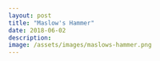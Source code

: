 ```yaml
---
layout: post
title: "Maslow's Hammer"
date: 2018-06-02
description: 
image: /assets/images/maslows-hammer.png
---
```

